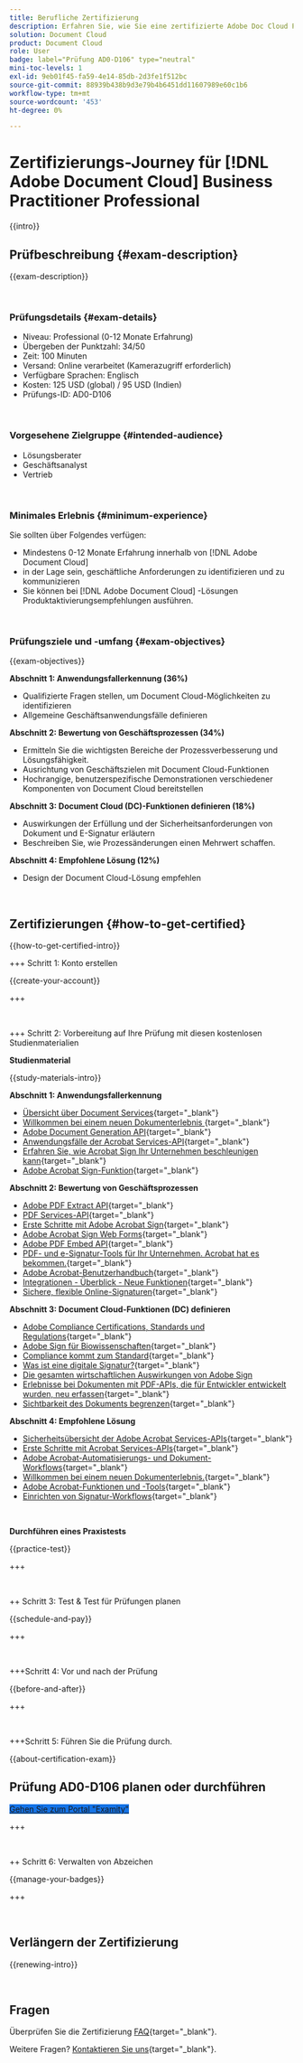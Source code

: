 ```yaml
---
title: Berufliche Zertifizierung
description: Erfahren Sie, wie Sie eine zertifizierte Adobe Doc Cloud Professional werden.
solution: Document Cloud
product: Document Cloud
role: User
badge: label="Prüfung AD0-D106" type="neutral"
mini-toc-levels: 1
exl-id: 9eb01f45-fa59-4e14-85db-2d3fe1f512bc
source-git-commit: 88939b438b9d3e79b4b6451dd11607989e60c1b6
workflow-type: tm+mt
source-wordcount: '453'
ht-degree: 0%

---
```


# Zertifizierungs-Journey für [!DNL Adobe Document Cloud] Business Practitioner Professional

{{intro}}

## Prüfbeschreibung {#exam-description}

{{exam-description}}

<br>

### Prüfungsdetails {#exam-details}

* Niveau: Professional (0-12 Monate Erfahrung)
* Übergeben der Punktzahl: 34/50
* Zeit: 100 Minuten
* Versand: Online verarbeitet (Kamerazugriff erforderlich)
* Verfügbare Sprachen: Englisch
* Kosten: 125 USD (global) / 95 USD (Indien)
* Prüfungs-ID: AD0-D106

<br>

### Vorgesehene Zielgruppe {#intended-audience}

* Lösungsberater
* Geschäftsanalyst
* Vertrieb

<br>

### Minimales Erlebnis {#minimum-experience}

Sie sollten über Folgendes verfügen:

* Mindestens 0-12 Monate Erfahrung innerhalb von [!DNL Adobe Document Cloud]
* in der Lage sein, geschäftliche Anforderungen zu identifizieren und zu kommunizieren
* Sie können bei [!DNL Adobe Document Cloud] -Lösungen Produktaktivierungsempfehlungen ausführen.

<br>

### Prüfungsziele und -umfang {#exam-objectives}

{{exam-objectives}}

**Abschnitt 1: Anwendungsfallerkennung (36%)**

* Qualifizierte Fragen stellen, um Document Cloud-Möglichkeiten zu identifizieren
* Allgemeine Geschäftsanwendungsfälle definieren

**Abschnitt 2: Bewertung von Geschäftsprozessen (34%)**

* Ermitteln Sie die wichtigsten Bereiche der Prozessverbesserung und Lösungsfähigkeit.
* Ausrichtung von Geschäftszielen mit Document Cloud-Funktionen
* Hochrangige, benutzerspezifische Demonstrationen verschiedener Komponenten von Document Cloud bereitstellen

**Abschnitt 3: Document Cloud (DC)-Funktionen definieren (18%)**

* Auswirkungen der Erfüllung und der Sicherheitsanforderungen von Dokument und E-Signatur erläutern
* Beschreiben Sie, wie Prozessänderungen einen Mehrwert schaffen.

**Abschnitt 4: Empfohlene Lösung (12%)**

* Design der Document Cloud-Lösung empfehlen

<br>

## Zertifizierungen {#how-to-get-certified}

{{how-to-get-certified-intro}}

+++ Schritt 1: Konto erstellen

{{create-your-account}}

+++

<br>

+++ Schritt 2: Vorbereitung auf Ihre Prüfung mit diesen kostenlosen Studienmaterialien

**Studienmaterial**

{{study-materials-intro}}

**Abschnitt 1: Anwendungsfallerkennung**

* [Übersicht über Document Services](https://developer.adobe.com/document-services/docs/overview/){target="_blank"}
* [Willkommen bei einem neuen Dokumenterlebnis ](https://www.adobe.com/documentcloud.html){target="_blank"}
* [Adobe Document Generation API](https://developer.adobe.com/document-services/apis/doc-generation){target="_blank"}
* [Anwendungsfälle der Acrobat Services-API](https://developer.adobe.com/document-services/use-cases/agreements-and-contracts/legal-contracts/){target="_blank"}
* [Erfahren Sie, wie Acrobat Sign Ihr Unternehmen beschleunigen kann](https://www.adobe.com/sign.html){target="_blank"}
* [Adobe Acrobat Sign-Funktion](https://www.adobe.com/sign/features.html){target="_blank"}

**Abschnitt 2: Bewertung von Geschäftsprozessen**

* [Adobe PDF Extract API](https://developer.adobe.com/document-services/apis/pdf-extract/){target="_blank"}
* [PDF Services-API](https://developer.adobe.com/document-services/docs/apis/){target="_blank"}
* [Erste Schritte mit Adobe Acrobat Sign](https://helpx.adobe.com/sign/using/get-started-guide.html){target="_blank"}
* [Adobe Acrobat Sign Web Forms](https://helpx.adobe.com/sign/config/web-forms.html){target="_blank"}
* [Adobe PDF Embed API](https://developer.adobe.com/document-services/apis/pdf-embed/){target="_blank"}
* [PDF- und e-Signatur-Tools für Ihr Unternehmen. Acrobat hat es bekommen.](https://www.adobe.com/acrobat/business.html){target="_blank"}
* [Adobe Acrobat-Benutzerhandbuch](https://helpx.adobe.com/de/acrobat/user-guide.html){target="_blank"}
* [Integrationen - Überblick - Neue Funktionen](https://experienceleague.adobe.com/docs/document-cloud-learn/sign-learning-hub/integrations/integrations-overview.html#what%E2%80%99s-new){target="_blank"}
* [Sichere, flexible Online-Signaturen](https://www.adobe.com/sign/online-signature.html){target="_blank"}

**Abschnitt 3: Document Cloud-Funktionen (DC) definieren**

* [Adobe Compliance Certifications, Standards und Regulations](https://www.adobe.com/trust/compliance/compliance-list.html){target="_blank"}
* [Adobe Sign für Biowissenschaften](https://www.adobe.com/content/dam/dx-dc/en/pdfs/adobe-sign-life-sciences-solution-brief-ue.pdf){target="_blank"}
* [Compliance kommt zum Standard](https://www.adobe.com/documentcloud/resources/compliance.html){target="_blank"}
* [Was ist eine digitale Signatur?](https://www.adobe.com/sign/digital-signatures.html){target="_blank"}
* [Die gesamten wirtschaftlichen Auswirkungen von Adobe Sign](https://www.adobe.com/content/dam/dx-dc/pdf/total-economic-impact-adobe-sign-ue.pdf)
* [Erlebnisse bei Dokumenten mit PDF-APIs, die für Entwickler entwickelt wurden, neu erfassen](https://developer.adobe.com/document-services){target="_blank"}
* [Sichtbarkeit des Dokuments begrenzen](https://helpx.adobe.com/sign/using/limited-document-visibility.html){target="_blank"}

**Abschnitt 4: Empfohlene Lösung**

* [Sicherheitsübersicht der Adobe Acrobat Services-APIs](https://www.adobe.com/content/dam/cc/en/trust-center/ungated/whitepapers/doc-cloud/adobe-document-services-security-overview.pdf){target="_blank"}
* [Erste Schritte mit Acrobat Services-APIs](https://documentservices.adobe.com/dc-integration-creation-app-cdn/main.html){target="_blank"}
* [Adobe Acrobat-Automatisierungs- und Dokument-Workflows](https://helpx.adobe.com/acrobat/kb/automation-and-document-workflows.html){target="_blank"}
* [Willkommen bei einem neuen Dokumenterlebnis.](https://www.adobe.com/documentcloud.html){target="_blank"}
* [Adobe Acrobat-Funktionen und -Tools](https://www.adobe.com/acrobat/features.html){target="_blank"}
* [Einrichten von Signatur-Workflows](https://helpx.adobe.com/ca/sign/using/workflow-designer-signature-workflow.html){target="_blank"}

<br>

**Durchführen eines Praxistests**

{{practice-test}}

+++

<br>

++ Schritt 3: Test &amp; Test für Prüfungen planen

{{schedule-and-pay}}

+++

<br>

+++Schritt 4: Vor und nach der Prüfung

{{before-and-after}}

+++

<br>

+++Schritt 5: Führen Sie die Prüfung durch.

{{about-certification-exam}}

## Prüfung AD0-D106 planen oder durchführen

<a href="https://www.certmetrics.com/adobe/candidate/examity_sso.aspx?eid=AD0-D106" target="_blank" class="spectrum-Button spectrum-Button--fill spectrum-Button--accent spectrum-Button--sizeM is-margin-bottom-big-big at-element-click-tracking" style="background-color:#1473E6">

<span class="spectrum-Button-label has-no-wrap">
   Gehen Sie zum Portal "Examity"
</span>
</a>

+++

<br>

++ Schritt 6: Verwalten von Abzeichen

{{manage-your-badges}}

+++

<br>

## Verlängern der Zertifizierung

{{renewing-intro}}

<br>

## Fragen

Überprüfen Sie die Zertifizierung [FAQ](https://experienceleague.adobe.com/docs/certification/certification/faq.html){target="_blank"}.

Weitere Fragen? [Kontaktieren Sie uns](mailto:certif@adobe.com){target="_blank"}.